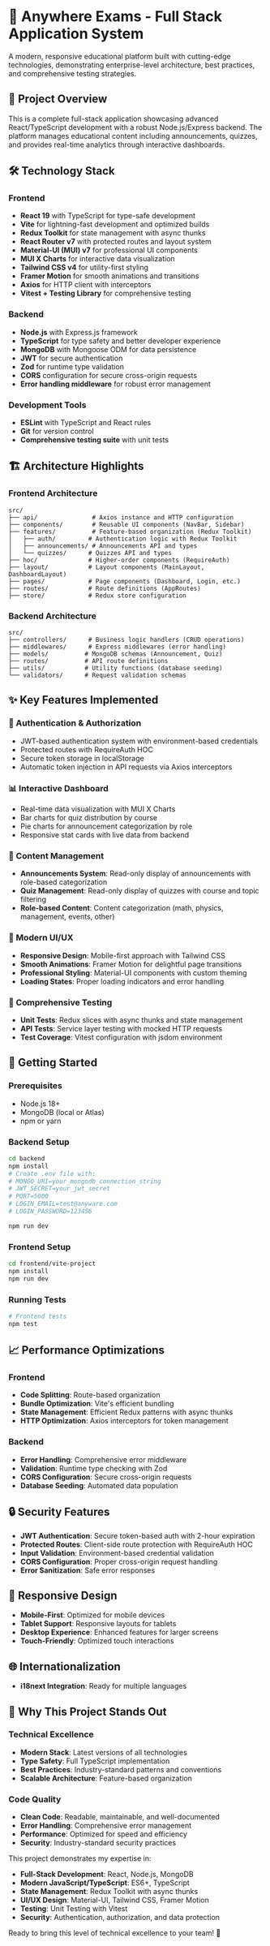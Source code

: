 # 🚀 Anywhere Exams - Full Stack Application System

A modern, responsive educational platform built with cutting-edge technologies, demonstrating enterprise-level architecture, best practices, and comprehensive testing strategies.

## 🎯 Project Overview

This is a complete full-stack application showcasing advanced React/TypeScript development with a robust Node.js/Express backend. The platform manages educational content including announcements, quizzes, and provides real-time analytics through interactive dashboards.

## 🛠️ Technology Stack

### Frontend

- **React 19** with TypeScript for type-safe development
- **Vite** for lightning-fast development and optimized builds
- **Redux Toolkit** for state management with async thunks
- **React Router v7** with protected routes and layout system
- **Material-UI (MUI) v7** for professional UI components
- **MUI X Charts** for interactive data visualization
- **Tailwind CSS v4** for utility-first styling
- **Framer Motion** for smooth animations and transitions
- **Axios** for HTTP client with interceptors
- **Vitest + Testing Library** for comprehensive testing

### Backend

- **Node.js** with Express.js framework
- **TypeScript** for type safety and better developer experience
- **MongoDB** with Mongoose ODM for data persistence
- **JWT** for secure authentication
- **Zod** for runtime type validation
- **CORS** configuration for secure cross-origin requests
- **Error handling middleware** for robust error management

### Development Tools

- **ESLint** with TypeScript and React rules
- **Git** for version control
- **Comprehensive testing suite** with unit tests

## 🏗️ Architecture Highlights

### Frontend Architecture

```
src/
├── api/               # Axios instance and HTTP configuration
├── components/        # Reusable UI components (NavBar, Sidebar)
├── features/          # Feature-based organization (Redux Toolkit)
│   ├── auth/         # Authentication logic with Redux Toolkit
│   ├── announcements/ # Announcements API and types
│   └── quizzes/      # Quizzes API and types
├── hoc/              # Higher-order components (RequireAuth)
├── layout/           # Layout components (MainLayout, DashboardLayout)
├── pages/            # Page components (Dashboard, Login, etc.)
├── routes/           # Route definitions (AppRoutes)
├── store/            # Redux store configuration
```

### Backend Architecture

```
src/
├── controllers/      # Business logic handlers (CRUD operations)
├── middlewares/      # Express middlewares (error handling)
├── models/          # MongoDB schemas (Announcement, Quiz)
├── routes/          # API route definitions
├── utils/           # Utility functions (database seeding)
└── validators/      # Request validation schemas
```

## ✨ Key Features Implemented

### 🔐 Authentication & Authorization

- JWT-based authentication system with environment-based credentials
- Protected routes with RequireAuth HOC
- Secure token storage in localStorage
- Automatic token injection in API requests via Axios interceptors

### 📊 Interactive Dashboard

- Real-time data visualization with MUI X Charts
- Bar charts for quiz distribution by course
- Pie charts for announcement categorization by role
- Responsive stat cards with live data from backend

### 📢 Content Management

- **Announcements System**: Read-only display of announcements with role-based categorization
- **Quiz Management**: Read-only display of quizzes with course and topic filtering
- **Role-based Content**: Content categorization (math, physics, management, events, other)

### 🎨 Modern UI/UX

- **Responsive Design**: Mobile-first approach with Tailwind CSS
- **Smooth Animations**: Framer Motion for delightful page transitions
- **Professional Styling**: Material-UI components with custom theming
- **Loading States**: Proper loading indicators and error handling

### 🧪 Comprehensive Testing

- **Unit Tests**: Redux slices with async thunks and state management
- **API Tests**: Service layer testing with mocked HTTP requests
- **Test Coverage**: Vitest configuration with jsdom environment

## 🚀 Getting Started

### Prerequisites

- Node.js 18+
- MongoDB (local or Atlas)
- npm or yarn

### Backend Setup

```bash
cd backend
npm install
# Create .env file with:
# MONGO_URI=your_mongodb_connection_string
# JWT_SECRET=your_jwt_secret
# PORT=5000
# LOGIN_EMAIL=test@anyware.com
# LOGIN_PASSWORD=123456

npm run dev
```

### Frontend Setup

```bash
cd frontend/vite-project
npm install
npm run dev
```

### Running Tests

```bash
# Frontend tests
npm test
```

## 📈 Performance Optimizations

### Frontend

- **Code Splitting**: Route-based organization
- **Bundle Optimization**: Vite's efficient bundling
- **State Management**: Efficient Redux patterns with async thunks
- **HTTP Optimization**: Axios interceptors for token management

### Backend

- **Error Handling**: Comprehensive error middleware
- **Validation**: Runtime type checking with Zod
- **CORS Configuration**: Secure cross-origin requests
- **Database Seeding**: Automated data population

## 🔒 Security Features

- **JWT Authentication**: Secure token-based auth with 2-hour expiration
- **Protected Routes**: Client-side route protection with RequireAuth HOC
- **Input Validation**: Environment-based credential validation
- **CORS Configuration**: Proper cross-origin request handling
- **Error Sanitization**: Safe error responses

## 📱 Responsive Design

- **Mobile-First**: Optimized for mobile devices
- **Tablet Support**: Responsive layouts for tablets
- **Desktop Experience**: Enhanced features for larger screens
- **Touch-Friendly**: Optimized touch interactions

## 🌐 Internationalization

- **i18next Integration**: Ready for multiple languages

## 🎯 Why This Project Stands Out

### Technical Excellence

- **Modern Stack**: Latest versions of all technologies
- **Type Safety**: Full TypeScript implementation
- **Best Practices**: Industry-standard patterns and conventions
- **Scalable Architecture**: Feature-based organization

### Code Quality

- **Clean Code**: Readable, maintainable, and well-documented
- **Error Handling**: Comprehensive error management
- **Performance**: Optimized for speed and efficiency
- **Security**: Industry-standard security practices

This project demonstrates my expertise in:

- **Full-Stack Development**: React, Node.js, MongoDB
- **Modern JavaScript/TypeScript**: ES6+, TypeScript
- **State Management**: Redux Toolkit with async thunks
- **UI/UX Design**: Material-UI, Tailwind CSS, Framer Motion
- **Testing**: Unit Testing with Vitest
- **Security**: Authentication, authorization, and data protection

Ready to bring this level of technical excellence to your team! 🚀
